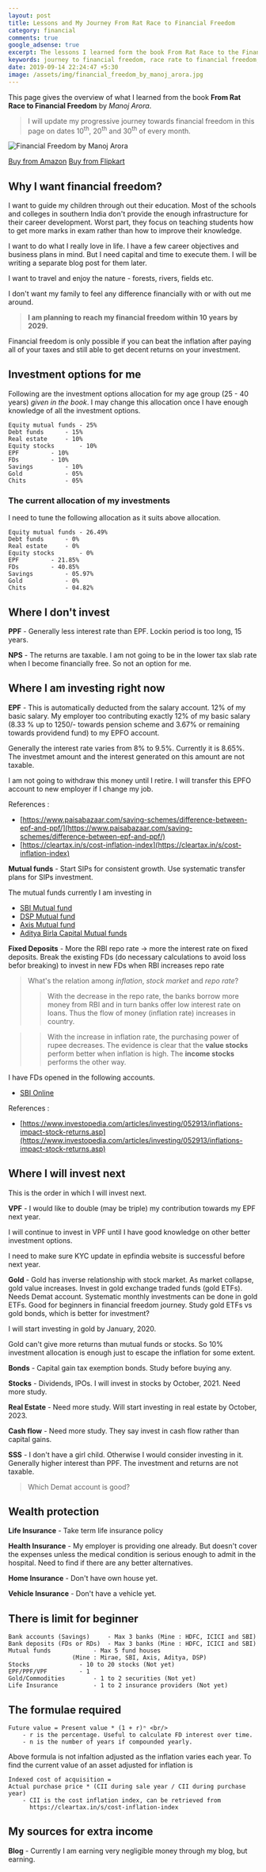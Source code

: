 ```yaml
---
layout: post
title: Lessons and My Journey From Rat Race to Financial Freedom
category: financial
comments: true
google_adsense: true
excerpt: The lessons I learned form the book From Rat Race to the Financial Freedom by Manoj Arora and my journey after that to reach financial freedom
keywords: journey to financial freedom, race rate to financial freedom, financial freedom book, how to achieve financial freedom, financial freedom India
date: 2019-09-14 22:24:47 +5:30
image: /assets/img/financial_freedom_by_manoj_arora.jpg
---
```

This page gives the overview of what I learned from the book **From Rat Race to Financial Freedom** by *Manoj Arora*.

> I will update my progressive journey towards financial freedom in this page on dates 10<sup>th</sup>, 20<sup>th</sup> and 30<sup>th</sup> of every month.

![Financial Freedom by Manoj Arora](/assets/img/financial_freedom_by_manoj_arora.jpg )

<a class="buy_from_amazon" target="_blank" href="https://amzn.to/2PwNaMA">Buy from Amazon</a>
<a class="buy_from_flipkart" href="https://www.flipkart.com/rat-race-financial-freedom/p/itmdj747qaxjr36u?affid=nayabbash">Buy from Flipkart</a>

## Why I want financial freedom?
I want to guide my children through out their education. Most of the schools and colleges in southern India don't provide the enough infrastructure for their career development. Worst part, they focus on teaching students how to get more marks in exam rather than how to improve their knowledge.

I want to do what I really love in life. I have a few career objectives and business plans in mind. But I need capital and time to execute them. I will be writing a separate blog post for them later.

I want to travel and enjoy the nature - forests, rivers, fields etc.

I don't want my family to feel any difference financially with or with out me around.

> **I am planning to reach my financial freedom within 10 years by 2029.**

Financial freedom is only possible if you can beat the inflation after paying all of your taxes and still able to get decent returns on your investment.

## Investment options for me

Following are the investment options allocation for my age group (25 - 40 years) *given in the book*. I may change this allocation once I have enough knowledge of all the investment options.
```
Equity mutual funds	- 25%
Debt funds		- 15%
Real estate		- 10%
Equity stocks		- 10%
EPF			- 10%
FDs			- 10%
Savings			- 10%
Gold			- 05%
Chits			- 05%
```

### The current allocation of my investments
I need to tune the following allocation as it suits above allocation.
```
Equity mutual funds	- 26.49%
Debt funds		- 0%
Real estate		- 0%
Equity stocks		- 0%
EPF			- 21.85%
FDs			- 40.85%
Savings			- 05.97%
Gold			- 0%
Chits			- 04.82%
```

## Where I don't invest

**PPF** - Generally less interest rate than EPF. Lockin period is too long, 15 years.

**NPS** - The returns are taxable. I am not going to be in the lower tax slab rate when I become financially free. So not an option for me.

## Where I am investing right now
**EPF** - This is automatically deducted from the salary account. 12% of my basic salary. My employer too contributing exactly 12% of my basic salary (8.33 % up to 1250/- towards pension scheme and 3.67% or remaining towards providend fund) to my EPFO account.

Generally the interest rate varies from 8% to 9.5%. Currently it is 8.65%. The investmet amount and the interest generated on this amount are not taxable.

I am not going to withdraw this money until I retire. I will transfer this EPFO account to new employer if I change my job.

References :
  * [https://www.paisabazaar.com/saving-schemes/difference-between-epf-and-ppf/](https://www.paisabazaar.com/saving-schemes/difference-between-epf-and-ppf/)
  * [https://cleartax.in/s/cost-inflation-index](https://cleartax.in/s/cost-inflation-index)

**Mutual funds** - Start SIPs for consistent growth. Use systematic transfer plans for SIPs investment.

The mutual funds currently I am investing in
* [SBI Mutual fund](https://www.sbimf.com/en-us)
* [DSP Mutual fund](https://www.dspim.com)
* [Axis Mutual fund](https://www.axismf.com)
* [Aditya Birla Capital Mutual funds](https://mutualfund.adityabirlacapital.com/)

**Fixed Deposits** - More the RBI repo rate -> more the interest rate on fixed deposits. Break the existing FDs (do necessary calculations to avoid loss befor breaking) to invest in new FDs when RBI increases repo rate

> What's the relation among *inflation*, *stock market* and *repo rate*? <br/>
>> With the decrease in the repo rate, the banks borrow more money from RBI and in turn banks offer low interest rate on loans. Thus the flow of money (inflation rate) increases in country. <br/>

>> With the increase in inflation rate, the purchasing power of rupee decreases. The evidence is clear that the **value stocks** perform better when inflation is high. The **income stocks** performs the other way.

I have FDs opened in the following accounts.
* [SBI Online](https://retail.onlinesbi.com/retail/login.htm)

References :
* [https://www.investopedia.com/articles/investing/052913/inflations-impact-stock-returns.asp](https://www.investopedia.com/articles/investing/052913/inflations-impact-stock-returns.asp)

## Where I will invest next
This is the order in which I will invest next.

**VPF** - I would like to double (may be triple) my contribution towards my EPF next year.

I will continue to invest in VPF until I have good knowledge on other better investment options.

I need to make sure KYC update in epfindia website is successful before next year.

**Gold** - Gold has inverse relationship with stock market. As market collapse, gold value increases. Invest in gold exchange traded funds (gold ETFs). Needs Demat account. Systematic monthly investments can be done in gold ETFs. Good for beginners in financial freedom journey. Study gold ETFs vs gold bonds, which is better for investment?

I will start investing in gold by January, 2020.

Gold can't give more returns than mutual funds or stocks. So 10% investment allocation is enough just to escape the inflation for some extent.

**Bonds** - Capital gain tax exemption bonds. Study before buying any.

**Stocks** - Dividends, IPOs. I will invest in stocks by October, 2021. Need more study.

**Real Estate** - Need more study. Will start investing in real estate by October, 2023.

**Cash flow** - Need more study. They say invest in cash flow rather than capital gains.

**SSS** - I don't have a girl child. Otherwise I would consider investing in it. Generally higher interest than PPF. The investment and returns are not taxable.


> Which Demat account is good?

## Wealth protection

**Life Insurance** - Take term life insurance policy

**Health Insurance** - My employer is providing one already. But doesn't cover the expenses unless the medical condition is serious enough to admit in the hospital. Need to find if there are any better alternatives.

**Home Insurance** - Don't have own house yet.

**Vehicle Insurance** - Don't have a vehicle yet.

## There is limit for beginner
```
Bank accounts (Savings)		- Max 3 banks (Mine : HDFC, ICICI and SBI)
Bank deposits (FDs or RDs)	- Max 3 banks (Mine : HDFC, ICICI and SBI)
Mutual funds			- Max 5 fund houses
				  (Mine : Mirae, SBI, Axis, Aditya, DSP)
Stocks				- 10 to 20 stocks (Not yet)
EPF/PPF/VPF			- 1
Gold/Commodities		- 1 to 2 securities (Not yet)
Life Insurance			- 1 to 2 insurance providers (Not yet)
```
## The formulae required
```
Future value = Present value * (1 + r)ⁿ <br/>
	- r is the percentage. Useful to calculate FD interest over time.
	- n is the number of years if compounded yearly.
```
Above formula is not infaltion adjusted as the inflation varies each year. To find the current value of an asset adjusted for inflation is
```
Indexed cost of acquisition =
Actual purchase price * (CII during sale year / CII during purchase year)
	- CII is the cost inflation index, can be retrieved from
	  https://cleartax.in/s/cost-inflation-index
```
## My sources for extra income

**Blog** - Currently I am earning very negligible money through my blog, but earning.
